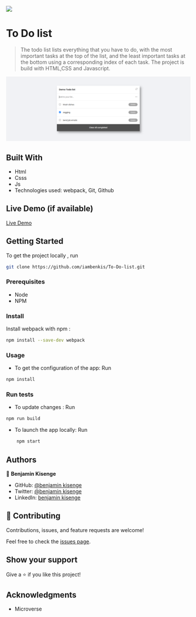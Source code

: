 ![](https://img.shields.io/badge/Microverse-blueviolet)

# To Do list

> The todo list lists everything that you have to do, with the most important tasks at the top of the list, and the least important tasks at the bottom using a corresponding index of each task. The project is build with HTML,CSS and Javascript.

![todoList](./toDo.png)

## Built With

- Html
- Csss
- Js
- Technologies used: webpack, Git, Github

## Live Demo (if available)

[Live Demo](https://iambenkis.github.io/To-Do-list/dist/)

## Getting Started

To get the project locally , run
```bash
git clone https://github.com/iambenkis/To-Do-list.git
```

### Prerequisites

- Node
- NPM

### Install

Install webpack with npm :

```bash
npm install --save-dev webpack
```

### Usage

- To get the configuration of the app: Run
```bash
npm install
```

### Run tests

- To update changes : Run
```bash
npm run build
```
- To launch the app locally: Run
```bash
    npm start
```

## Authors

👤  **Benjamin Kisenge**

* GitHub: [@benjamin kisenge](https://github.com/iambenkis)
* Twitter: [@benjamin kisenge](https://twitter.com/iambenkis)
* LinkedIn: [benjamin kisenge](https://www.linkedin.com/in/ben-kisenge/)

## 🤝 Contributing

Contributions, issues, and feature requests are welcome!

Feel free to check the [issues page](https://github.com/iambenkis/To-Do-list/issues).

## Show your support

Give a ⭐️ if you like this project!

## Acknowledgments

- Microverse
